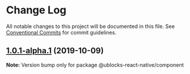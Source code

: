 # Change Log

All notable changes to this project will be documented in this file.
See [Conventional Commits](https://conventionalcommits.org) for commit guidelines.

## [1.0.1-alpha.1](https://github.com/ublocks/ublock-react-native/tree/master/packages/component/compare/v1.0.1-alpha.0...v1.0.1-alpha.1) (2019-10-09)

**Note:** Version bump only for package @ublocks-react-native/component

